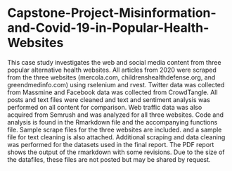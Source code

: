 # Capstone-Project-Misinformation-and-Covid-19-in-Popular-Health-Websites
This case study investigates the web and social media content from three popular alternative health websites. All articles from 2020 were scraped from the three websites (mercola.com, childrenshealthdefense.org, and greendmedinfo.com) using rselenium and rvest. Twitter data was collected from Massmine and Facebook data was collected from CrowdTangle. All posts and text files were cleaned and text and sentiment analysis was performed on all content for comparison. Web traffic data was also acquired from Semrush and was analyzed for all three websites. Code and analysis is found in the Rmarkdown file and the accompanying functions file. Sample scrape files for the three websites are included. and a sample file for text cleaning is also attached. Additional scraping and data cleaning was performed for the datasets used in the final report. The PDF report shows the output of the rmarkdown with some revisions. Due to the size of the datafiles, these files are not posted but may be shared by request. 
